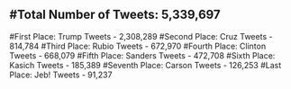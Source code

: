 #Total Number of Tweets: 5,339,697 
---
#First Place: Trump Tweets - 2,308,289
#Second Place: Cruz Tweets - 814,784
#Third Place: Rubio Tweets - 672,970
#Fourth Place: Clinton Tweets - 668,079
#Fifth Place: Sanders Tweets - 472,708
#Sixth Place: Kasich Tweets - 185,389
#Seventh Place: Carson Tweets - 126,253
#Last Place: Jeb! Tweets - 91,237
